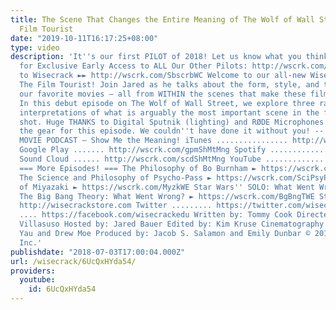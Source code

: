 ```yaml
---
title: The Scene That Changes the Entire Meaning of The Wolf of Wall Street – The
  Film Tourist
date: "2019-10-11T16:17:25+08:00"
type: video
description: 'It''s our first PILOT of 2018! Let us know what you think!! Join WisecrackPLUS
  for Exclusive Early Access to ALL Our Other Pilots: http://wscrk.com/YtWcPls Subscribe
  to Wisecrack ►► http://wscrk.com/SbscrbWC Welcome to our all-new Wisecrack series,
  The Film Tourist! Join Jared as he talks about the form, style, and technique of
  our favorite movies — all from WITHIN the scenes that make these films so iconic.
  In this debut episode on The Wolf of Wall Street, we explore three radically different
  interpretations of what is arguably the most important scene in the film: the final
  shot. Huge THANKS to Digital Sputnik (lighting) and RØDE Microphones for providing
  the gear for this episode. We couldn''t have done it without you! -- Check out our
  MOVIE PODCAST — Show Me the Meaning! iTunes ................ http://wscrk.com/ituShMtMng
  Google Play ....... http://wscrk.com/gpmShMtMng Spotify ................ http://wscrk.com/spfyShMtMng
  Sound Cloud ...... http://wscrk.com/scdShMtMng YouTube ............. http://wscrk.com/casts
  === More Episodes! === The Philosophy of Bo Burnham ► https://wscrk.com/BoBrnhmWE
  The Science and Philosophy of Psycho-Pass ► https://wscrk.com/SciPsyPWE The Philosophy
  of Miyazaki ► https://wscrk.com/MyzkWE Star Wars'' SOLO: What Went Wrong? ► https://wscrk.com/SoloSWWE
  The Big Bang Theory: What Went Wrong? ► https://wscrk.com/BgBngTWE Store ...........
  http://wisecrackstore.com Twitter ......... https://twitter.com/wisecrack Facebook
  .... https://facebook.com/wisecrackedu Written by: Tommy Cook Directed by: Mike
  Villasuso Hosted by: Jared Bauer Edited by: Kim Kruse Cinematography by: Richie
  Yau and Drew Moe Produced by: Jacob S. Salamon and Emily Dunbar © 2018 Wisecrack,
  Inc.'
publishdate: "2018-07-03T17:00:04.000Z"
url: /wisecrack/6UcQxHYda54/
providers:
  youtube:
    id: 6UcQxHYda54
---
```

